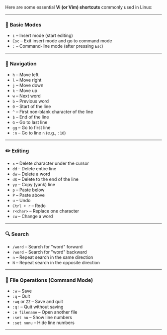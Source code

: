 Here are some essential **Vi (or Vim) shortcuts** commonly used in Linux:

---

### 🚀 **Basic Modes**

* `i` – Insert mode (start editing)
* `Esc` – Exit insert mode and go to command mode
* `:` – Command-line mode (after pressing `Esc`)

---

### 🧭 **Navigation**

* `h` – Move left
* `l` – Move right
* `j` – Move down
* `k` – Move up
* `w` – Next word
* `b` – Previous word
* `0` – Start of the line
* `^` – First non-blank character of the line
* `$` – End of the line
* `G` – Go to last line
* `gg` – Go to first line
* `:n` – Go to line `n` (e.g., `:10`)

---

### ✏️ **Editing**

* `x` – Delete character under the cursor
* `dd` – Delete entire line
* `dw` – Delete a word
* `d$` – Delete to the end of the line
* `yy` – Copy (yank) line
* `p` – Paste below
* `P` – Paste above
* `u` – Undo
* `Ctrl + r` – Redo
* `r<char>` – Replace one character
* `cw` – Change a word

---

### 🔍 **Search**

* `/word` – Search for "word" forward
* `?word` – Search for "word" backward
* `n` – Repeat search in the same direction
* `N` – Repeat search in the opposite direction

---

### 💾 **File Operations (Command Mode)**

* `:w` – Save
* `:q` – Quit
* `:wq` or `ZZ` – Save and quit
* `:q!` – Quit without saving
* `:e filename` – Open another file
* `:set nu` – Show line numbers
* `:set nonu` – Hide line numbers

---
